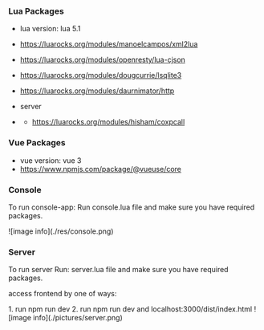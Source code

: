 ### Lua Packages
 - lua version: lua 5.1
 - https://luarocks.org/modules/manoelcampos/xml2lua
 - https://luarocks.org/modules/openresty/lua-cjson
 - https://luarocks.org/modules/dougcurrie/lsqlite3
 - https://luarocks.org/modules/daurnimator/http

 - server
 - + https://luarocks.org/modules/hisham/coxpcall

### Vue Packages
 - vue version: vue 3
 - https://www.npmjs.com/package/@vueuse/core


### Console
  <p>To run console-app: Run console.lua file and make sure you have required packages.</p>  
  ![image info](./res/console.png)

### Server
  <p>To run server Run: server.lua file and make sure you have required packages.</p>
  <p> access frontend by one of ways: </p>
  1. run npm run dev
  2. run npm run dev and localhost:3000/dist/index.html 
  ![image info](./pictures/server.png)